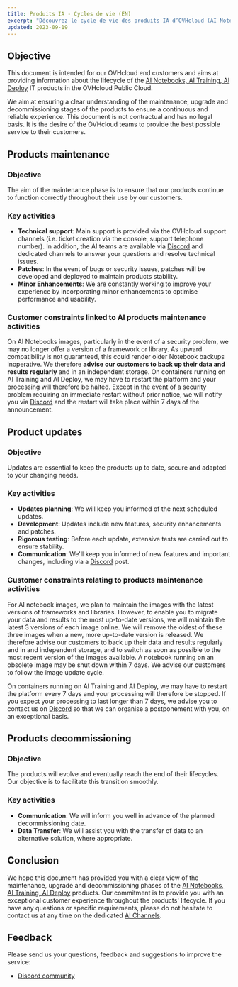 ```yaml
---
title: Produits IA - Cycles de vie (EN)
excerpt: "Découvrez le cycle de vie des produits IA d’OVHcloud (AI Notebooks, AI Training, AI Deploy)"
updated: 2023-09-19
---
```


## Objective

This document is intended for our OVHcloud end customers and aims at providing information about the lifecycle of the [AI Notebooks, AI Training, AI Deploy](https://www.ovhcloud.com/fr/public-cloud/ai-machine-learning/) IT products in the OVHcloud Public Cloud.

We aim at ensuring a clear understanding of the maintenance, upgrade and decommissioning stages of the products to ensure a continuous and reliable experience. This document is not contractual and has no legal basis. It is the desire of the OVHcloud teams to provide the best possible service to their customers.

## Products maintenance

### Objective

The aim of the maintenance phase is to ensure that our products continue to function correctly throughout their use by our customers.

### Key activities

- **Technical support**: Main support is provided via the OVHcloud support channels (i.e. ticket creation via the console, support telephone number). In addition, the AI teams are available via [Discord](https://discord.gg/ovhcloud) and dedicated channels to answer your questions and resolve technical issues.
- **Patches**: In the event of bugs or security issues, patches will be developed and deployed to maintain products stability.
- **Minor Enhancements**: We are constantly working to improve your experience by incorporating minor enhancements to optimise performance and usability.

### Customer constraints linked to AI products maintenance activities

On AI Notebooks images, particularly in the event of a security problem, we may no longer offer a version of a framework or library.  As upward compatibility is not guaranteed, this could render older Notebook backups inoperative. We therefore **advise our customers to back up their data and results regularly** and in an independent storage.
On containers running on AI Training and AI Deploy, we may have to restart the platform and your processing will therefore be halted. Except in the event of a security problem requiring an immediate restart without prior notice, we will notify you via [Discord](https://discord.gg/ovhcloud) and the restart will take place within 7 days of the announcement.

## Product updates

### Objective

Updates are essential to keep the products up to date, secure and adapted to your changing needs.

### Key activities

- **Updates planning**: We will keep you informed of the next scheduled updates.
- **Development**: Updates include new features, security enhancements and patches.
- **Rigorous testing**: Before each update, extensive tests are carried out to ensure stability.
- **Communication**: We'll keep you informed of new features and important changes, including via a [Discord](https://discord.gg/ovhcloud) post.

### Customer constraints relating to products maintenance activities

For AI notebook images, we plan to maintain the images with the latest versions of frameworks and libraries. However, to enable you to migrate your data and results to the most up-to-date versions, we will maintain the latest 3 versions of each image online. We will remove the oldest of these three images when a new, more up-to-date version is released. We therefore advise our customers to back up their data and results regularly and in and independent storage, and to switch as soon as possible to the most recent version of the images available. A notebook running on an obsolete image may be shut down within 7 days. We advise our customers to follow the image update cycle.

On containers running on AI Training and AI Deploy, we may have to restart the platform every 7 days and your processing will therefore be stopped. If you expect your processing to last longer than 7 days, we advise you to contact us on [Discord](https://discord.gg/ovhcloud) so that we can organise a postponement with you, on an exceptional basis.

## Products decommissioning

### Objective

The products will evolve and eventually reach the end of their lifecycles. Our objective is to facilitate this transition smoothly.

### Key activities

- **Communication**: We will inform you well in advance of the planned decommissioning date.
- **Data Transfer**: We will assist you with the transfer of data to an alternative solution, where appropriate.

## Conclusion

We hope this document has provided you with a clear view of the maintenance, upgrade and decommissioning phases of the [AI Notebooks, AI Training, AI Deploy](https://www.ovhcloud.com/fr/public-cloud/ai-machine-learning/) products. Our commitment is to provide you with an exceptional customer experience throughout the products' lifecycle. If you have any questions or specific requirements, please do not hesitate to contact us at any time on the dedicated [AI Channels](https://discord.gg/ovhcloud).

## Feedback

Please send us your questions, feedback and suggestions to improve the service:

- [Discord community](https://discord.gg/ovhcloud)
